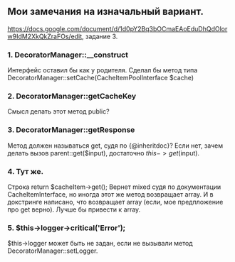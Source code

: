 ## Мои замечания на изначальный вариант.

https://docs.google.com/document/d/1d0pY2Bq3bOCmaEAoEduDhQdOlorw9IdM2XkQkZraFOs/edit, задание 3.

### 1. DecoratorManager::__construct
Интерфейс оставил бы как у родителя. Сделал бы метод типа DecoratorManager::setCache(CacheItemPoolInterface $cache)

### 2. DecoratorManager::getCacheKey
Смысл делать этот метод public?

### 3. DecoratorManager::getResponse
Метод должен называться get, судя по {@inheritdoc}? 
Если нет, зачем делать вызов parent::get($input), достаточно $this->get($input).

### 4. Тут же.
Строка return $cacheItem->get(); Вернет mixed судя по документации CacheItemInterface, но иногда этот же метод возвращает array. И в докстринге написано, что возвращает array (если, мое предпложение про get верно). Лучше бы привести к array.

### 5. $this->logger->critical('Error');
$this->logger может быть не задан, если не вызывали метод DecoratorManager::setLogger.